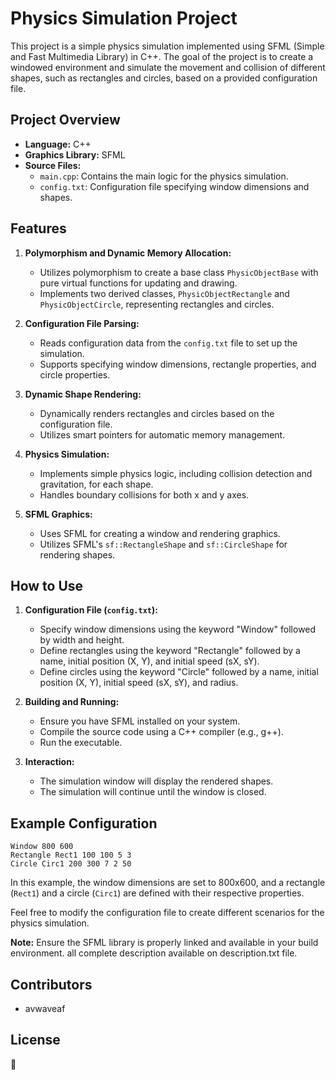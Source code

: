 # Physics Simulation Project

This project is a simple physics simulation implemented using SFML (Simple and Fast Multimedia Library) in C++. The goal of the project is to create a windowed environment and simulate the movement and collision of different shapes, such as rectangles and circles, based on a provided configuration file.

## Project Overview

- **Language:** C++
- **Graphics Library:** SFML
- **Source Files:**
  - `main.cpp`: Contains the main logic for the physics simulation.
  - `config.txt`: Configuration file specifying window dimensions and shapes.

## Features

1. **Polymorphism and Dynamic Memory Allocation:**
   - Utilizes polymorphism to create a base class `PhysicObjectBase` with pure virtual functions for updating and drawing.
   - Implements two derived classes, `PhysicObjectRectangle` and `PhysicObjectCircle`, representing rectangles and circles.

2. **Configuration File Parsing:**
   - Reads configuration data from the `config.txt` file to set up the simulation.
   - Supports specifying window dimensions, rectangle properties, and circle properties.

3. **Dynamic Shape Rendering:**
   - Dynamically renders rectangles and circles based on the configuration file.
   - Utilizes smart pointers for automatic memory management.

4. **Physics Simulation:**
   - Implements simple physics logic, including collision detection and gravitation, for each shape.
   - Handles boundary collisions for both x and y axes.

5. **SFML Graphics:**
   - Uses SFML for creating a window and rendering graphics.
   - Utilizes SFML's `sf::RectangleShape` and `sf::CircleShape` for rendering shapes.

## How to Use

1. **Configuration File (`config.txt`):**
   - Specify window dimensions using the keyword "Window" followed by width and height.
   - Define rectangles using the keyword "Rectangle" followed by a name, initial position (X, Y), and initial speed (sX, sY).
   - Define circles using the keyword "Circle" followed by a name, initial position (X, Y), initial speed (sX, sY), and radius.

2. **Building and Running:**
   - Ensure you have SFML installed on your system.
   - Compile the source code using a C++ compiler (e.g., g++).
   - Run the executable.

3. **Interaction:**
   - The simulation window will display the rendered shapes.
   - The simulation will continue until the window is closed.

## Example Configuration

```plaintext
Window 800 600
Rectangle Rect1 100 100 5 3
Circle Circ1 200 300 7 2 50
```

In this example, the window dimensions are set to 800x600, and a rectangle (`Rect1`) and a circle (`Circ1`) are defined with their respective properties.

Feel free to modify the configuration file to create different scenarios for the physics simulation.

**Note:** Ensure the SFML library is properly linked and available in your build environment. 
all complete description available on description.txt file.

## Contributors

- avwaveaf


## License
🤨
